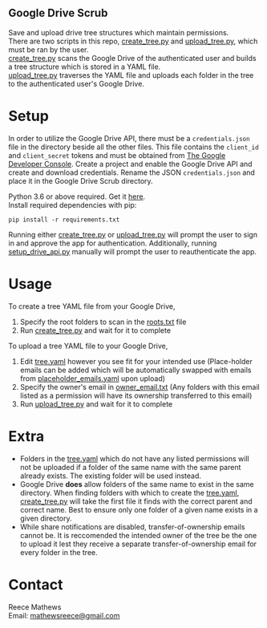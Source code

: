 ## Google Drive Scrub

Save and upload drive tree structures which maintain permissions.  
There are two scripts in this repo, [create_tree.py](create_tree.py) and [upload_tree.py](upload_tree.py), which must be ran by the user.  
[create_tree.py](create_tree.py) scans the Google Drive of the authenticated user and builds a tree structure which is stored in a YAML file.  
[upload_tree.py](upload_tree.py) traverses the YAML file and uploads each folder in the tree to the authenticated user's Google Drive.
# Setup
In order to utilize the Google Drive API, there must be a `credentials.json` file in the directory beside all the other files. This file contains the `client_id` and `client_secret` tokens and must be obtained from [The Google Developer Console](https://console.developers.google.com/apis/dashboard). Create a project and enable the Google Drive API and create and download credentials. Rename the JSON `credentials.json` and place it in the Google Drive Scrub directory.     

Python 3.6 or above required. Get it [here](https://www.python.org/downloads/).  
Install required dependencies with pip:  

`pip install -r requirements.txt`

Running either [create_tree.py](create_tree.py) or [upload_tree.py](upload_tree.py) will prompt the user to sign in and approve the app for authentication. Additionally, running [setup_drive_api.py](setup_drive_api.py) manually will prompt the user to reauthenticate the app.

# Usage
To create a tree YAML file from your Google Drive,  
1. Specify the root folders to scan in the [roots.txt](roots.txt) file
2. Run [create_tree.py](create_tree.py) and wait for it to complete

To upload a tree YAML file to your Google Drive,  
1. Edit [tree.yaml](tree.yaml) however you see fit for your intended use (Place-holder emails can be added which will be automatically swapped with emails from [placeholder_emails.yaml](placeholder_emails.yaml) upon upload)
2. Specify the owner's email in [owner_email.txt](owner_email.txt) (Any folders with this email listed as a permission will have its ownership transferred to this email)
3. Run [upload_tree.py](upload_tree.py) and wait for it to complete

# Extra
- Folders in the [tree.yaml](tree.yaml) which do not have any listed permissions will not be uploaded if a folder of the same name with the same parent already exists. The existing folder will be used instead. 
- Google Drive **does** allow folders of the same name to exist in the same directory. When finding folders with which to create the [tree.yaml](tree.yaml), [create_tree.py](create_tree.py) will take the first file it finds with the correct parent and correct name. Best to ensure only one folder of a given name exists in a given directory.
- While share notifications are disabled, transfer-of-ownership emails cannot be. It is reccomended the intended owner of the tree be the one to upload it lest they receive a separate transfer-of-ownership email for every folder in the tree.

# Contact
Reece Mathews  
Email: mathewsreece@gmail.com  
